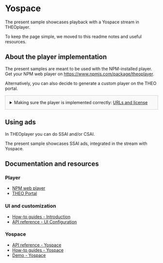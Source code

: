 # Yospace
The present sample showcases playback with a Yospace stream in THEOplayer.

To keep the page simple, we moved to this readme notes and useful resources.

## About the player implementation
The present samples are meant to be used with the NPM-installed player. Get your NPM web player on https://www.npmjs.com/package/theoplayer.

Alternatively, you can also decide to generate a custom player on the THEO portal.

<details style="border:1px solid #ccc;padding:1em; background-color:#f9f9f9">
  <summary>Making sure the player is implemented correctly: <u>URLs and license</u></summary>

### Check the URLs
Once you have installed your player, check whether the following URLs need changing to point to the folder containing the player SDK:
* UI CSS library: `href="../../node_modules/theoplayer/ui.css"`
* THEOplayer library: `src="../../node_modules/theoplayer/THEOplayer.js"`
* libraryLocation: `libraryLocation: "../../node_modules/theoplayer/"`

### License
The license included in the implementation only allows for playback on _localhost_.
To play on any other domains, as well as to make sure your license doesn't expire, get your license on  https://portal.theoplayer.com.
</details>

## Using ads
In THEOplayer you can do SSAI and/or CSAI.

The present sample showcases SSAI ads, integrated in the stream with Yospace.

[comment]: <> (<details style="border:1px solid #ccc;padding:1em; background-color:#f9f9f9">)

[comment]: <> (  <summary>Learn more</summary>)

[comment]: <> (### Additional notes about Yospace)

[comment]: <> (* <u>Yospace</u> - THEOplayer partnered with Yospace to fully pre-integrate their Server-Side Ad Insertion solution, allowing you to play their streams in a breeze.)

[comment]: <> (</details>)

## Documentation and resources
### Player
* [NPM web player](https://www.npmjs.com/package/theoplayer)
* [THEO Portal](https://portal.theoplayer.com)

### UI and customization
* [How-to guides - Introduction](https://docs.theoplayer.com/how-to-guides/11-ui/00-introduction.md)
* [API reference - UI Configuration](https://docs.theoplayer.com/api-reference/web/theoplayer.uiconfiguration.md)

### Yospace
* [API reference - Yospace](https://docs.theoplayer.com/api-reference/web/theoplayer.yospace.md)
* [How-to guides - Yospace](https://docs.theoplayer.com/how-to-guides/01-ads/04-yospace.md)
* [Demo - Yospace](https://demo.theoplayer.com/ssai)